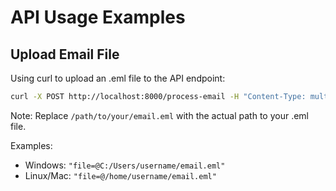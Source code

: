 # API Usage Examples

## Upload Email File

Using curl to upload an .eml file to the API endpoint:

```bash
curl -X POST http://localhost:8000/process-email -H "Content-Type: multipart/form-data" -F "file=@C:\tutorials\gaied-warriors\gaied-warriors\code\data\Service request- hackathon test email.eml"
```

Note: Replace `/path/to/your/email.eml` with the actual path to your .eml file.

Examples:
- Windows: `"file=@C:/Users/username/email.eml"`
- Linux/Mac: `"file=@/home/username/email.eml"`
```
